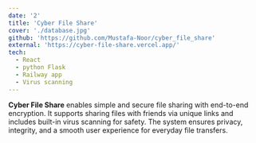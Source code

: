 ```yaml
---
date: '2'
title: 'Cyber File Share'
cover: './database.jpg'
github: 'https://github.com/Mustafa-Noor/cyber_file_share'
external: 'https://cyber-file-share.vercel.app/'
tech:
  - React
  - python Flask
  - Railway app
  - Virus scanning
---
```


**Cyber File Share** enables simple and secure file sharing with end-to-end encryption.
It supports sharing files with friends via unique links and includes built-in virus scanning for safety.
The system ensures privacy, integrity, and a smooth user experience for everyday file transfers.

